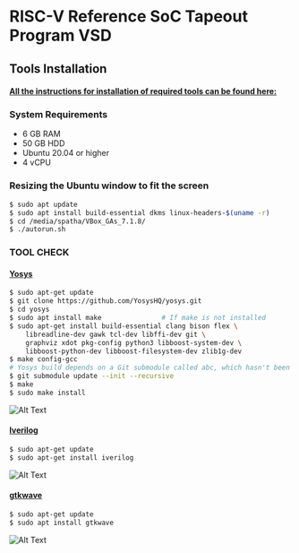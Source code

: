# RISC-V Reference SoC Tapeout Program VSD

## Tools Installation

#### <ins>All the instructions for installation of required tools can be found here:</ins>

### **System Requirements**
- 6 GB RAM
- 50 GB HDD
- Ubuntu 20.04 or higher
- 4 vCPU

### **Resizing the Ubuntu window to fit the screen**
```bash
$ sudo apt update
$ sudo apt install build-essential dkms linux-headers-$(uname -r)
$ cd /media/spatha/VBox_GAs_7.1.8/
$ ./autorun.sh
```

### **TOOL CHECK**

#### <ins>**Yosys**</ins>
```bash
$ sudo apt-get update
$ git clone https://github.com/YosysHQ/yosys.git
$ cd yosys
$ sudo apt install make               # If make is not installed
$ sudo apt-get install build-essential clang bison flex \
    libreadline-dev gawk tcl-dev libffi-dev git \
    graphviz xdot pkg-config python3 libboost-system-dev \
    libboost-python-dev libboost-filesystem-dev zlib1g-dev
$ make config-gcc
# Yosys build depends on a Git submodule called abc, which hasn't been initialized yet. You need to run the following command before running make
$ git submodule update --init --recursive
$ make 
$ sudo make install
```
![Alt Text](<img width="1210" height="311" alt="image" src="https://github.com/user-attachments/assets/035bfa80-2049-4e90-be64-29adc16f1639" />
)

#### <ins>**Iverilog**</ins>
```bash
$ sudo apt-get update
$ sudo apt-get install iverilog
```
![Alt Text](<img width="1218" height="322" alt="image" src="https://github.com/user-attachments/assets/2c422a91-42c6-49bf-b657-cce7f897584b" />
)

#### <ins>**gtkwave**</ins>
```bash
$ sudo apt-get update
$ sudo apt install gtkwave
```
![Alt Text](<img width="779" height="844" alt="Screenshot 2025-09-20 194353" src="https://github.com/user-attachments/assets/322e8650-9e22-4e2e-880c-eb85b98c9bf9" />
)
